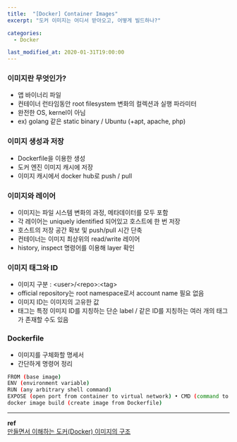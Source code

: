 ```yaml
---
title:  "[Docker] Container Images"
excerpt: "도커 이미지는 어디서 받아오고, 어떻게 빌드하나?"

categories:
  - Docker

last_modified_at: 2020-01-31T19:00:00
---
```


### 이미지란 무엇인가?
- 앱 바이너리 파일
- 컨테이너 런타임동안 root filesystem 변화의 컬렉션과 실행 파라미터
- 완전한 OS, kernel이 아님
- ex) golang 같은 static binary / Ubuntu (+apt, apache, php)

### 이미지 생성과 저장
- Dockerfile을 이용한 생성
- 도커 엔진 이미지 캐시에 저장
- 이미지 캐시에서 docker hub로 push / pull

### 이미지와 레이어
- 이미지는 파일 시스템 변화의 과정, 메타데이터를 모두 포함
- 각 레이어는 uniquely identified 되어있고 호스트에 한 번 저장
- 호스트의 저장 공간 확보 및 push/pull 시간 단축
- 컨테이너는 이미지 최상위의 read/write 레이어
- history, inspect 명령어를 이용해 layer 확인

### 이미지 태그와 ID
- 이미지 구분 : \<user>/\<repo>:\<tag>
- official repository는 root namespace로서 account name 필요 없음
- 이미지 ID는 이미지의 고유한 값
- 태그는 특정 이미지 ID를 지칭하는 단순 label / 같은 ID를 지칭하는 여러 개의 태그가 존재할 수도 있음

### Dockerfile
- 이미지를 구체화할 명세서
- 간단하게 명령어 정리
```bash
FROM (base image)  
ENV (environment variable)  
RUN (any arbitrary shell command)  
EXPOSE (open port from container to virtual network) • CMD (command to run when container starts)  
docker image build (create image from Dockerfile)  
```


----
**ref**  
[만들면서 이해하는 도커(Docker) 이미지의 구조](https://www.44bits.io/ko/post/how-docker-image-work)  